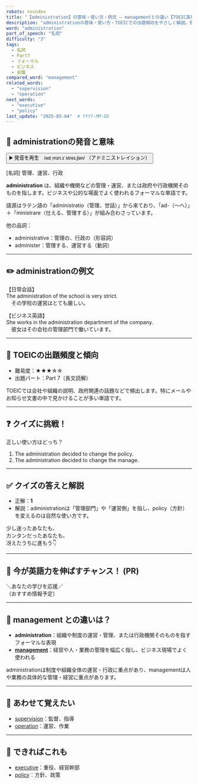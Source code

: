 ```yaml
---
robots: noindex
title: "【administration】の意味・使い方・例文 ― managementとの違い【TOEIC英単語】"
description: "administrationの意味・使い方・TOEICでの出題傾向をやさしく解説。例文・クイズ付きでmanagementとの違いもわかりやすく学べます。"
word: "administration"
part_of_speech: "名詞"
difficulty: "3"
tags:
  - 名詞
  - Part7
  - フォーマル
  - ビジネス
  - 会議
compared_word: "management"
related_words:
  - "supervision"
  - "operation"
next_words:
  - "executive"
  - "policy"
last_update: "2025-05-04"  # YYYY-MM-DD
---
```


## 🔰 administrationの発音と意味

<button class="play-audio" onclick="playTTS('administration')">
  <span class="play-audio-main">
    ▶️ 発音を再生　/ədˌmɪn.ɪˈstreɪ.ʃən/
  </span>
  <span class="play-audio-sub">
    （アドミニストレイション）
  </span>
</button>

[名詞] 管理、運営、行政

**administration** は、組織や機関などの管理・運営、または政府や行政機関そのものを指します。ビジネスや公的な場面でよく使われるフォーマルな単語です。

語源はラテン語の「administratio（管理、世話）」から来ており、「ad-（～へ）」＋「ministrare（仕える、管理する）」が組み合わさっています。

他の品詞：  
- administrative：管理の、行政の（形容詞）
- administer：管理する、運営する（動詞）

---

## ✏️ administrationの例文

【日常会話】  
The administration of the school is very strict.  
　その学校の運営はとても厳しい。

【ビジネス英語】  
She works in the administration department of the company.  
　彼女はその会社の管理部門で働いています。

---

## 🎯 TOEICの出題頻度と傾向

- 難易度：★★★☆☆
- 出題パート：Part 7（長文読解）

TOEICでは会社や組織の説明、政府関連の話題などで頻出します。特にメールやお知らせ文書の中で見かけることが多い単語です。

---

## ❓ クイズに挑戦！

正しい使い方はどっち？

1. The administration decided to change the policy.  
2. The administration decided to change the manage.

---

## ✅ クイズの答えと解説

- 正解：**1**
- 解説：administrationは「管理部門」や「運営側」を指し、policy（方針）を変えるのは自然な使い方です。

少し迷ったあなたも、  
カンタンだったあなたも、  
冴えたうちに進もう👇️

---

## 🚀 今が英語力を伸ばすチャンス！ (PR)

<div class="info-center">
＼あなたの学びを応援／<br>  
（おすすめ情報予定）
</div>

---

## 🤔  management との違いは？

- **administration**：組織や制度の運営・管理、または行政機関そのものを指すフォーマルな表現
- **[management](/word/management)**：経営や人・業務の管理を幅広く指し、ビジネス現場でよく使われる

administrationは制度や組織全体の運営・行政に重点があり、managementは人や業務の具体的な管理・経営に重点があります。

---

## 🧩 あわせて覚えたい

- [supervision](/word/supervision)：監督、指導
- [operation](/word/operation)：運営、作業

---

## 📖 できればこれも

- [executive](/word/executive)：重役、経営幹部
- [policy](/word/policy)：方針、政策

<!-- cvid: aid48_bid37 -->
